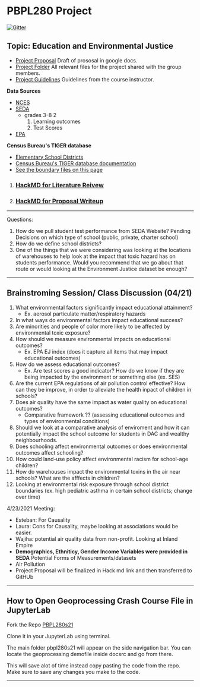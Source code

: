 # PBPL280 Project

[![Gitter](https://badges.gitter.im/p280s21project3/community.svg)](https://gitter.im/p280s21project3/community?utm_source=badge&utm_medium=badge&utm_campaign=pr-badge)

## Topic: Education and Environmental Justice
  - [Project Proposal](https://docs.google.com/document/d/1liO0_mFnsBNYzU4s77I3vHyhYLAo16-alroRo3w_-7A/edit?usp=sharing)
  Draft of prososal in google docs.
  - [Project Folder](https://drive.google.com/drive/u/1/folders/0AOU5SGI5NYK2Uk9PVA)
  All relevant files for the project shared with the group members.
  - [Project Guidelines](https://sergerey.org/pbpl280s21/projects.html)
 Guidelines from the course instructor.
 
**Data Sources**
  - [NCES](https://open.quiltdata.com/b/spatial-ucr/tree/nces/schools/)
  - [SEDA](https://edopportunity.org/)
      - grades 3-8 2
        1. Learning outcomes 
        2. Test Scores  
  - [EPA](https://open.quiltdata.com/b/spatial-ucr/tree/epa/ejscreen/)
  
 **Census Bureau's TIGER database**
  - [Elementary School Districts]( http://www2.census.gov/geo/tiger/TIGER2010DP1/ELSD_2010Census_DP1.zip)
  - [Census Bureau's TIGER database documentation]( https://www.census.gov/programs-surveys/saipe/technical-documentation/methodology/school-districts/overview-school-district.html)
  - [See the boundary files on this page]( https://www.census.gov/geographies/mapping-files/2010/geo/tiger-data.html)

1. ### [HackMD for Literature Reivew](https://hackmd.io/@Laura786/S15WsEJ__/edit)
2. ### [HackMD for Proposal Writeup](https://hackmd.io/@xSZKUBllSUCUfYxmgoh_yA/SyurmYCUd)

---
Questions: 
1. How do we pull student test performance from SEDA Website? 
Pending Decisions on which type of school (public, private, charter school) 
2. How do we define school districts? 
3. One of the things that we were considering was looking at the locations of warehouses to help look at the impact that toxic hazard has on students performance. Would you recommend that we go about that route or would looking at the Environment Justice dataset be enough?  
---
Brainstroming Session/ Class Discussion (04/21)
 -------
 1. What environmental factors significantly impact educational attainment?
    - Ex. aerosol particulate matter/respiratory hazards
3. In what ways do environmental factors impact educational success?
4. Are minorities and people of color more likely to be affected by environmental toxic exposure? 
5. How should we measure environmental impacts on educational outcomes?
    - Ex. EPA EJ index (does it capture all items that may impact educational outcomes)
7. How do we assess educational outcomes?
    - Ex. Are test scores a good indicator? How do we know if they are being impacted by the environment or something else (ex. SES)
8. Are the current EPA regulations of air pollution control effective? How can they be improve, in order to alleviate the health inpact of children in schools? 
9. Does air quality have the same impact as water quality on educational outcomes?
    - Comparative framework ?? (assessing educational outcomes and types of environmental conditions)
11. Should we look at a comparative analysis of enviroment and how it can potentially impact the school outcome for students in DAC and wealthy neighbourhoods.
12. Does schooling affect environmental outcomes or does environmental outcomes affect schooling?
13. How could land-use policy affect environmental racism for school-age children?
14. How do warehouses impact the environmental toxins in the air near schools? What are the afffects in children? 
15. Looking at environmental risk exposure through school district boundaries (ex. high pediatric asthma in certain school districts; change over time)

4/23/2021 Meeting: 
- Esteban: For Causality 
- Laura: Cons for Causality, maybe looking at associations would be easier. 
- Wajiha: potential air quality data from non-profit. Looking at Inland Empire 
- **Demographics, Ethniticy, Gender Income Variables were provided in SEDA**
Potential Forms of Measurements/datasets 
- Air Pollution 
- Project Proposal will be finalized in Hack md link and then transferred to GitHUb 
--- 
## How to Open Geoprocessing Crash Course File in JupyterLab

Fork the Repo [PBPL280s21](https://github.com/sjsrey/pbpl280s21)

Clone it in your JupyterLab using terminal. 

The main folder pbpl280s21 will appear on the side navigation bar. You can locate the geoprocessing demofile inside docsrc and go from there.

This will save alot of time instead copy pasting the code from the repo. Make sure to save any changes you make to the code.


-------------------

